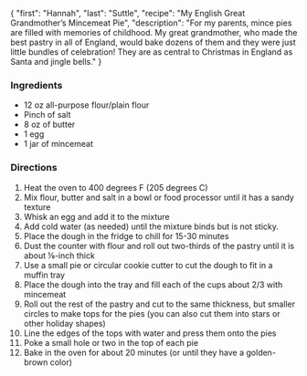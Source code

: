 {
    "first": "Hannah",
    "last": "Suttle",
    "recipe": "My English Great Grandmother’s Mincemeat Pie",
    "description": "For my parents, mince pies are filled with memories of childhood. My great grandmother, who made the best pastry in all of England, would bake dozens of them and they were just little bundles of celebration! They are as central to Christmas in England as Santa and jingle bells."
}

<div class="ingredients">
        <h3>Ingredients</h3>
        <ul>
<li>12 oz all-purpose flour/plain flour</li>
<li>Pinch of salt</li>
<li>8 oz of butter</li>
<li>1 egg</li>
<li>1 jar of mincemeat</li>
        </ul>
      </div>
      <div class="directions">
        <h3>Directions</h3>
        <ol>
         <li>Heat the oven to 400 degrees F (205 degrees C)</li>
<li>Mix flour, butter and salt in a bowl or food processor until it has a sandy texture</li>
<li>Whisk an egg and add it to the mixture</li>
<li>Add cold water (as needed) until the mixture binds but is not sticky.</li>
<li>Place the dough in the fridge to chill for 15-30 minutes</li>
<li>Dust the counter with flour and roll out two-thirds of the pastry until it is about ⅛-inch thick</li>
<li>Use a small pie or circular cookie cutter to cut the dough to fit in a muffin tray</li>
<li>Place the dough into the tray and fill each of the cups about 2/3 with mincemeat</li>
<li>Roll out the rest of the pastry and cut to the same thickness, but smaller circles to make tops for the pies (you can also cut them into stars or other holiday shapes)</li>
<li>Line the edges of the tops with water and press them onto the pies</li>
<li>Poke a small hole or two in the top of each pie</li>
<li>Bake in the oven for about 20 minutes (or until they have a golden-brown color)</li>
        </ol>
      </div>
